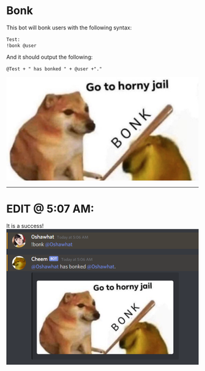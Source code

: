 # Bonk
This bot will bonk users with the following syntax:

```
Test:
!bonk @user
```

And it should output the following:

```
@Test + " has bonked " + @user +"."
```
![](image/bonk.jpg)

---

# EDIT @ 5:07 AM:
It is a success!
![](image/success.png)
